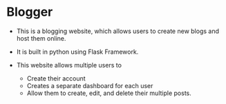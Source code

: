 # Blogger
- This is a blogging website, which allows users to create new blogs and host them online.
- It is built in python using Flask Framework.

- This website allows multiple users to 
  -   Create their account 
  -   Creates a separate dashboard for each user
  -   Allow them to create, edit, and delete their multiple posts.

